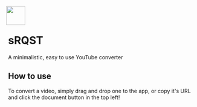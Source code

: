 <img height=50 src="https://i.imgur.com/P34UP9d.png" style="margin-bottom: -15px; margin-top: -10px; margin-left: -5px;">

# sRQST
A minimalistic, easy to use YouTube converter
## How to use
To convert a video, simply drag and drop one to the app, or copy it's URL and click the document button in the top left!
